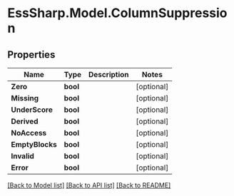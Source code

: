 # EssSharp.Model.ColumnSuppression

## Properties

Name | Type | Description | Notes
------------ | ------------- | ------------- | -------------
**Zero** | **bool** |  | [optional] 
**Missing** | **bool** |  | [optional] 
**UnderScore** | **bool** |  | [optional] 
**Derived** | **bool** |  | [optional] 
**NoAccess** | **bool** |  | [optional] 
**EmptyBlocks** | **bool** |  | [optional] 
**Invalid** | **bool** |  | [optional] 
**Error** | **bool** |  | [optional] 

[[Back to Model list]](../README.md#documentation-for-models) [[Back to API list]](../README.md#documentation-for-api-endpoints) [[Back to README]](../README.md)

